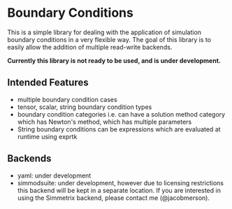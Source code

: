 # Boundary Conditions

This is a simple library for dealing with the application of simulation boundary conditions
in a very flexible way. The goal of this library is to easily allow the addition of
multiple read-write backends.


**Currently this library is not ready to be used, and is under development.**

## Intended Features
* multiple boundary condition cases
* tensor, scalar, string boundary condition types
* boundary condition categories i.e. can have a solution method category which has Newton's method,
  which has multiple parameters
* String boundary conditions can be expressions which are evaluated at runtime using exprtk

## Backends
* yaml: under development
* simmodsuite: under development, however due to licensing restrictions this backend will be kept in a separate
  location. If you are interested in using the Simmetrix backend, please contact me (@jacobmerson).
